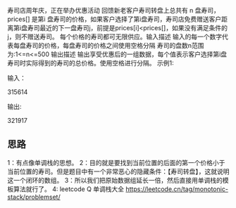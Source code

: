 寿司店周年庆，正在举办优惠活动 回馈新老客户寿司转盘上总共有 n 盘寿司，prices[] 是第i 盘寿司的价格，如果客户选择了第i盘寿司，寿司店免费赠送客户距离第i盘寿司最近的下一盘寿司j，前提是prices[i]<prices[]，如果没有满足条件的j，则不赠送寿司。
每个价格的寿司都可无限供应。输入描述
输入的每一个数字代表每盘寿司的价格，每盘寿司的价格之间使用空格分隔
寿司的盘数n范围为:1<=n<=500 输出描述
输出享受优惠后的一组数据，每个值表示客户选择第i盘寿司时实际得到的寿司的总价格。使用空格进行分隔。
示例1: 

输入： 

315614 

输出: 

321917

## 思路

1：有点像单调栈的思想。
2：目的就是要找到当前位置的后面的第一个价格小于当前位置的寿司。但是题目中有一个非常恶心的隐藏条件：【寿司转盘】，这就说明这一个闭环的数组。
3：所以我们把原始数据组延长一倍，然后直接用单调栈的模板算法就行了。
4: leetcode Q 单调栈大全 https://leetcode.cn/tag/monotonic-stack/problemset/